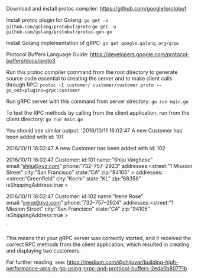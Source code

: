 Download and install protoc compiler:
https://github.com/google/protobuf

Install protoc plugin for Golang:
`go get -u github.com/golang/protobuf/proto`
`go get -u github.com/golang/protobuf/protoc-gen-go`

Install Golang implementation of gRPC:
`go get google.golang.org/grpc`

Protocol Buffers Language Guide:
https://developers.google.com/protocol-buffers/docs/proto3

Run this protoc compiler command from the root directory to generate source code
essential to creating the server and to make client calls through RPC:
`protoc -I customer/ customer/customer.proto --go_out=plugins=grpc:customer`

Run gRPC server with this command from server directory:
`go run main.go`

To test the RPC methods by calling from the client application,
run from the client directory:
`go run main.go`

You should see similar output:
`2016/10/11 16:02:47 A new Customer has been added with id: 101

 2016/10/11 16:02:47 A new Customer has been added with id: 102
 
 2016/10/11 16:02:47 Customer: id:101 name:”Shiju Varghese” email:”shiju@xyz.com” 
   phone:”732–757–2923" addresses:<street:”1 Mission Street” city:”San Francisco” 
   state:”CA” zip:”94105" > addresses:<street:”Greenfield” city:”Kochi” state:”KL” 
   zip:”68356" isShippingAddress:true >
   
 2016/10/11 16:02:47 Customer: id:102 name:”Irene Rose” email:”irene@xyz.com” 
   phone:”732–757–2924" addresses:<street:”1 Mission Street” city:”San Francisco” 
   state:”CA” zip:”94105" isShippingAddress:true >
   
   `
   
 This means that your gRPC server was correctly started, and it received the
 correct RPC methods from the client application, which resulted in creating
 and displaying two customers.
 
 For further reading, see:
 https://medium.com/@shijuvar/building-high-performance-apis-in-go-using-grpc-and-protocol-buffers-2eda5b80771b